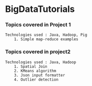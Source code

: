 # BigDataTutorials


### Topics covered in Project 1
    Technologies used : Java, Hadoop, Pig
        1. Simple map-reduce examples

### Topics covered in project2
    Technologies used : Java, Hadoop 
        1. Spatial Join
        2. KMeans algorithm
        3. Json input formatter
        4. Outlier detection